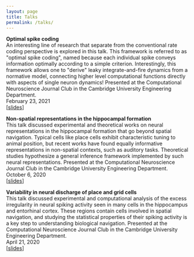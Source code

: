 ```yaml
---
layout: page
title: Talks
permalink: /talks/
---
```





**Optimal spike coding**  
An interesting line of research that separate from the conventional rate coding perspective is explored in this talk. This framework is referred to as "optimal spike coding", named because each individual spike conveys information optimally according to a simple criterion. Interestingly, this framework allows one to "derive" leaky integrate-and-fire dynamics from a normative model, connecting higher level computational functions directly with aspects of single neuron dynamics! Presented at the Computational Neuroscience Journal Club in the Cambridge University Engineering Department.  
February 23, 2021  
[[slides](/docs/Journal_reading_23_02_2021.pdf)]


**Non-spatial representations in the hippocampal formation**  
This talk discussed experimental and theoretical works on neural representations in the hippocampal formation that go beyond spatial navigation. Typical cells like place cells exhibit characteristic tuning to animal position, but recent works have found equally informative representations in non-spatial contexts, such as auditory tasks. Theoretical studies hypothesize a general inference framework implemented by such neural representations. Presented at the Computational Neuroscience Journal Club in the Cambridge University Engineering Department.  
October 6, 2020  
[[slides](/docs/Journal_reading_06_10_2020.pdf)]


**Variability in neural discharge of place and grid cells**  
This talk discussed experimental and computational analysis of the excess irregularity in neural spiking activity seen in many cells in the hippocampus and entorhinal cortex. These regions contain cells involved in spatial navigation, and studying the statistical properties of their spiking activity is a key step to understanding biological navigation. Presented at the Computational Neuroscience Journal Club in the Cambridge University Engineering Department.  
April 21, 2020  
[[slides](/docs/Journal_reading_21_04_2020.pdf)]